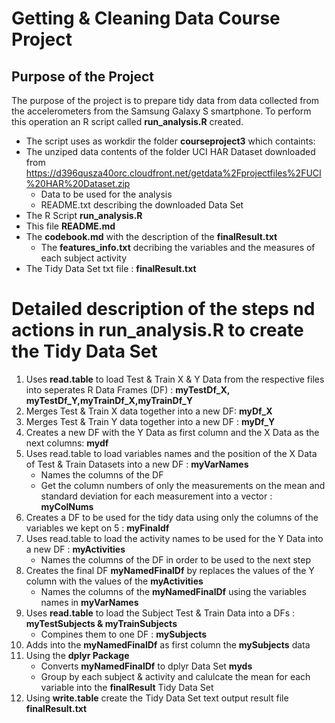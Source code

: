 # Getting & Cleaning Data Course Project

## Purpose of the Project

The purpose of the project is to prepare tidy data from data collected from the accelerometers from the Samsung Galaxy S smartphone.
To perform this operation an R script called **run_analysis.R** created. 
* The script uses as workdir the folder **courseproject3** which containts:
* The unziped data contents of the folder UCI HAR Dataset downloaded from https://d396qusza40orc.cloudfront.net/getdata%2Fprojectfiles%2FUCI%20HAR%20Dataset.zip 
	* Data to be used for the analysis
	* README.txt describing the downloaded Data Set 
* The R Script **run_analysis.R**
* This file **README.md**
* The **codebook.md** with the description of the **finalResult.txt**
	* The **features_info.txt** decribing the variables and the measures of each subject activity
* The Tidy Data Set txt file : **finalResult.txt**


# Detailed description of the steps nd actions in run_analysis.R to create the Tidy Data Set

1. Uses **read.table** to load Test & Train X & Y Data from the respective files into seperates R Data Frames (DF) : **myTestDf_X, myTestDf_Y,myTrainDf_X,myTrainDf_Y**
2. Merges Test & Train  X data together into a new DF: **myDf_X**
3. Merges Test & Train  Y data together into a new DF : **myDf_Y**
4. Creates a new DF with the Y Data as first column and the X Data as the next columns: **mydf**
5. Uses read.table to load variables names and the position of the X Data of Test & Train Datasets into a new DF : **myVarNames**
	* Names the columns of the DF 
	* Get the column numbers of only the measurements on the mean and standard deviation for each measurement into a vector : **myColNums**
6. Creates a DF to be used for the tidy data using only the columns of the variables we kept on 5 : **myFinaldf**
7. Uses read.table to load the activity names to be used for the Y Data into a new DF : **myActivities**
	* Names the columns of the DF in order to be used to the next step
8. Creates the final DF **myNamedFinalDf** by replaces the values of the Y column with the values of the **myActivities**
	* Names the columns of the **myNamedFinalDf** using the variables names in  **myVarNames**
9. Uses **read.table** to load the Subject Test & Train Data into a DFs : **myTestSubjects & myTrainSubjects**
	* Compines them to one DF : **mySubjects**
10. Adds into the **myNamedFinalDf** as first column the **mySubjects** data
11. Using the **dplyr Package**
	* Converts **myNamedFinalDf** to dplyr Data Set **myds**
	* Group by each subject & activity and calulcate the mean for each variable into the **finalResult** Tidy Data Set
12. Using **write.table** create the Tidy Data Set text output result file **finalResult.txt**
	

